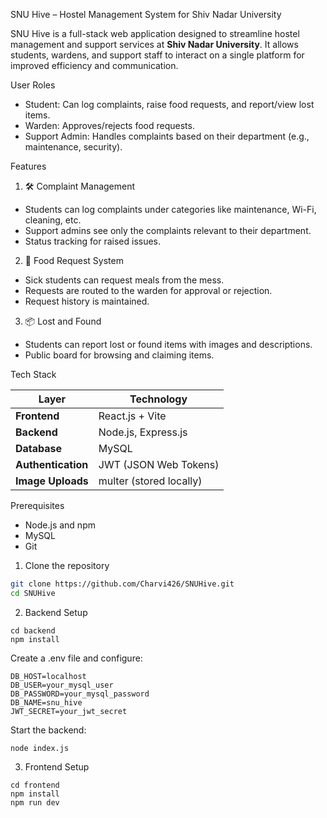 SNU Hive – Hostel Management System for Shiv Nadar University

SNU Hive is a full-stack web application designed to streamline hostel management and support services at **Shiv Nadar University**. It allows students, wardens, and support staff to interact on a single platform for improved efficiency and communication.

User Roles

- Student: Can log complaints, raise food requests, and report/view lost items.
- Warden: Approves/rejects food requests.
- Support Admin: Handles complaints based on their department (e.g., maintenance, security).

Features

1. 🛠 Complaint Management
- Students can log complaints under categories like maintenance, Wi-Fi, cleaning, etc.
- Support admins see only the complaints relevant to their department.
- Status tracking for raised issues.

2. 🍱 Food Request System
- Sick students can request meals from the mess.
- Requests are routed to the warden for approval or rejection.
- Request history is maintained.

3. 📦 Lost and Found
- Students can report lost or found items with images and descriptions.
- Public board for browsing and claiming items.

Tech Stack

| Layer           | Technology                         |
|----------------|-------------------------------------|
| **Frontend**    | React.js + Vite                    |
| **Backend**     | Node.js, Express.js                |
| **Database**    | MySQL                              |
| **Authentication** | JWT (JSON Web Tokens)           |
| **Image Uploads** | multer (stored locally)          |

Prerequisites

- Node.js and npm
- MySQL
- Git

1. Clone the repository
```bash
git clone https://github.com/Charvi426/SNUHive.git
cd SNUHive
```
2. Backend Setup
```
cd backend
npm install
```

Create a .env file and configure:

```
DB_HOST=localhost
DB_USER=your_mysql_user
DB_PASSWORD=your_mysql_password
DB_NAME=snu_hive
JWT_SECRET=your_jwt_secret
```

Start the backend:
```
node index.js
```

3. Frontend Setup
```
cd frontend
npm install
npm run dev
```
